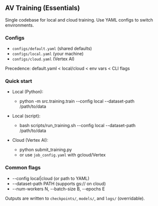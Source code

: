 ## AV Training (Essentials)

Single codebase for local and cloud training. Use YAML configs to switch environments.

### Configs
- `configs/default.yaml` (shared defaults)
- `configs/local.yaml` (your machine)
- `configs/cloud.yaml` (Vertex AI)

Precedence: default.yaml < local/cloud < env vars < CLI flags

### Quick start
- Local (Python):
  - python -m src.training.train --config local --dataset-path /path/to/data

- Local (script):
  - bash scripts/run_training.sh --config local --dataset-path /path/to/data

- Cloud (Vertex AI):
  - python submit_training.py
  - or use `job_config.yaml` with gcloud/Vertex

### Common flags
- --config local|cloud (or path to YAML)
- --dataset-path PATH (supports gs:// on cloud)
- --num-workers N, --batch-size B, --epochs E

Outputs are written to `checkpoints/`, `models/`, and `logs/` (overridable).
